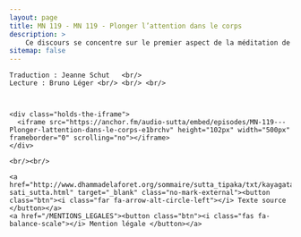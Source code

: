 ```yaml
---
layout: page
title: MN 119 - MN 119 - Plonger l’attention dans le corps
description: >
    Ce discours se concentre sur le premier aspect de la méditation de pleine conscience (samma-sati), l'observation du corps. Cet ensemble de pratiques, aussi simples qu'elles puissent paraître, ont des avantages considérables. (37 min)
sitemap: false
---
```


<div class="center">

    Traduction : Jeanne Schut   <br/>
    Lecture : Bruno Léger <br/> <br/> <br/>
  
  

    <div class="holds-the-iframe">
      <iframe src="https://anchor.fm/audio-sutta/embed/episodes/MN-119---Plonger-lattention-dans-le-corps-e1brchv" height="102px" width="500px" frameborder="0" scrolling="no"></iframe>
    </div>

    <br/><br/>

    <a href="http://www.dhammadelaforet.org/sommaire/sutta_tipaka/txt/kayagata-sati_sutta.html" target="_blank" class="no-mark-external"><button class="btn"><i class="far fa-arrow-alt-circle-left"></i> Texte source </button></a>
    <a href="/MENTIONS_LEGALES"><button class="btn"><i class="fas fa-balance-scale"></i> Mention légale </button></a>

</div>
